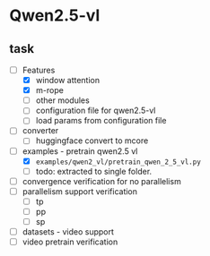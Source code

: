 # Qwen2.5-vl

## task

- [ ] Features
    - [x] window attention
    - [x] m-rope
    - [ ] other modules
    - [ ] configuration file for qwen2.5-vl
    - [ ] load params from configuration file
- [ ] converter
    - [ ] huggingface convert to mcore
- [ ] examples - pretrain qwen2.5 vl
  - [x] `examples/qwen2_vl/pretrain_qwen_2_5_vl.py`
  - [ ] todo: extracted to single folder.
- [ ] convergence verification for no parallelism
- [ ] parallelism support verification
  - [ ] tp
  - [ ] pp
  - [ ] sp
- [ ] datasets - video support 
- [ ] video pretrain verification
